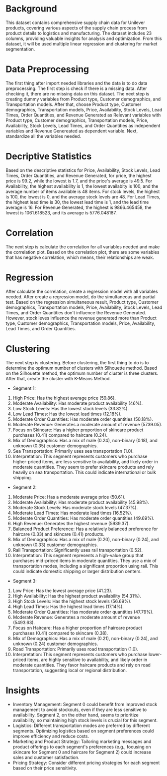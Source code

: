 # Background
This dataset contains comprehensive supply chain data for Unilever products, covering various aspects of the supply chain process from product details to logistics and manufacturing. The dataset includes 23 columns, providing valuable insights for analysis and optimization. From this dataset, it will be used multiple linear regression and clustering for market segmentation. 

# Data Preprocessing
The first thing after import needed libraries and the data is to do data preprocessing. The first step is check if there is a missing data. After checking it, there are no missing data on this dataset. The next step is creating dummy variables from Product type, Customer demographics, and Transportation models. After that, choose Product type, Customer demographics, Transportation models, Price, Availability, Stock Levels, Lead Times, Order Quantities, and Revenue Generated as Relevant variables with Product type, Customer demographics, Transportation models, Price, Availability, Stock Levels, Lead Times, and Order Quantities as independent variables and Revenue Genereated as dependent variable. Next, standardize all the variables needed.

# Decriptive Statistics
Based on the descriptive statistics for Price, Availability, Stock Levels, Lead Times, Order Quantities, and Revenue Generated, for price, the highest price is 99.2, while the lowest is 1.7, and the price's average is 49.5. For Availability, the highest availability is 1, the lowest availabity is 100, and the average number of items available is 48 items. For stock levels, the highest is 100, the lowest is 0, and the average stock levels are 48. For Lead Times, the highest lead time is 30, the lowest lead time is 1, and the lead time average is 16. For Revenue Generated, the highest is 9866.465458, the lowest is 1061.618523, and its average is 5776.048187.

# Correlation
The next step is calculate the correlation for all variables needed and make the correlation plot. Based on the correlation plot, there are some variables that has negative correlation, which means, their relationships are weak.

# Regression
After calculate the correlation, create a regression model with all variables needed. After create a regression model, do the simultaneous and partial test. Based on the regression simultaneous result, Product type, Customer demographics, Transportation models, Price, Availability, Stock Levels, Lead Times, and Order Quantities don't influence the Revenue Generated. However, stock leves influence the revenue generated more than Product type, Customer demographics, Transportation models, Price, Availability,  Lead Times, and Order Quantities. 

# Clustering
The next step is clustering. Before clustering, the first thing to do is to determine the optimum number of clusters with Silhouette method. Based on the Silhouette method, the optimum number of cluster is three clusters. After that, create the cluster with K-Means Method. 

* Segment 1:
1. High Price: Has the highest average price (59.86).
2. Moderate Availability: Has moderate product availability (46%).
3. Low Stock Levels: Has the lowest stock levels (33.82%).
4. Low Lead Times: Has the lowest lead times (12.18%).
5. Moderate Order Quantities: Has moderate order quantities (50.18%).
6. Moderate Revenue: Generates a moderate amount of revenue (5739.05).
7. Focus on Skincare: Has a higher proportion of skincare product purchases (0.41) compared to haircare (0.24).
8. Mix of Demographics: Has a mix of male (0.24), non-binary (0.18), and unknown (0.35) customer demographics.
9. Sea Transportation: Primarily uses sea transportation (1.0).
10. Interpretation: This segment represents customers who purchase higher-priced items, are less sensitive to availability, and likely order in moderate quantities. They seem to prefer skincare products and rely heavily on sea transportation. This could indicate international or bulk shipping.

* Segment 2:
1. Moderate Price: Has a moderate average price (50.61).
2. Moderate Availability: Has moderate product availability (45.98%).
3. Moderate Stock Levels: Has moderate stock levels (47.37%).
4. Moderate Lead Times: Has moderate lead times (16.52%).
5. Moderate Order Quantities: Has moderate order quantities (49.69%).
6. High Revenue: Generates the highest revenue (5939.37).
7. Balanced Product Preference: Has a relatively balanced preference for haircare (0.33) and skincare (0.41) products.
8. Mix of Demographics: Has a mix of male (0.20), non-binary (0.24), and unknown (0.33) customer demographics.
9. Rail Transportation: Significantly uses rail transportation (0.52).
10. Interpretation: This segment represents a high-value group that purchases mid-priced items in moderate quantities. They use a mix of transportation modes, including a significant proportion using rail. This could indicate domestic shipping or larger distribution centers.

* Segment 3:
1. Low Price: Has the lowest average price (41.23).
2. High Availability: Has the highest product availability (54.31%).
3. High Stock Levels: Has the highest stock levels (56.69%).
4. High Lead Times: Has the highest lead times (17.14%).
5. Moderate Order Quantities: Has moderate order quantities (47.79%).
6. Moderate Revenue: Generates a moderate amount of revenue (5493.63).
7. Focus on Haircare: Has a higher proportion of haircare product purchases (0.41) compared to skincare (0.38).
8. Mix of Demographics: Has a mix of male (0.21), non-binary (0.24), and unknown (0.24) customer demographics.
9. Road Transportation: Primarily uses road transportation (1.0).
10. Interpretation: This segment represents customers who purchase lower-priced items, are highly sensitive to availability, and likely order in moderate quantities. They favor haircare products and rely on road transportation, suggesting local or regional distribution.

# Insights
* Inventory Management: Segment 0 could benefit from improved stock management to avoid stockouts, even if they are less sensitive to availability. Segment 2, on the other hand, seems to prioritize availability, so maintaining high stock levels is crucial for this segment.
* Logistics: Different transportation modes are preferred by different segments. Optimizing logistics based on segment preferences could improve efficiency and reduce costs.
* Marketing and Product Strategy: Tailoring marketing messages and product offerings to each segment's preferences (e.g., focusing on skincare for Segment 0 and haircare for Segment 2) could increase sales and customer satisfaction.
* Pricing Strategy: Consider different pricing strategies for each segment based on their price sensitivity.
